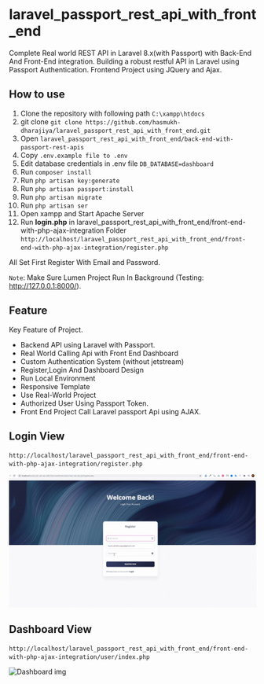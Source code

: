 # laravel_passport_rest_api_with_front_end
Complete Real world REST API in Laravel 8.x(with Passport) with Back-End And Front-End integration. Building a robust restful API in Laravel using Passport Authentication. Frontend Project using JQuery and Ajax.

## How to use

1. Clone the repository with following path `C:\xampp\htdocs`
2. git clone `git clone https://github.com/hasmukh-dharajiya/laravel_passport_rest_api_with_front_end.git`
3. Open `laravel_passport_rest_api_with_front_end/back-end-with-passport-rest-apis`
4. Copy `.env.example file to .env`
5. Edit database credentials in .env file `DB_DATABASE=dashboard`
6. Run `composer install`
7. Run `php artisan key:generate`
8. Run `php artisan passport:install`
9. Run `php artisan migrate`
10. Run `php artisan ser`
11. Open xampp and Start Apache Server
12. Run **login.php** in laravel_passport_rest_api_with_front_end/front-end-with-php-ajax-integration Folder `http://localhost/laravel_passport_rest_api_with_front_end/front-end-with-php-ajax-integration/register.php`

All Set First Register With Email and Password.

`Note`: Make Sure Lumen Project Run In Background (Testing: http://127.0.0.1:8000/).

## Feature
Key Feature of Project.

- Backend API using Laravel with Passport.
- Real World Calling Api with Front End Dashboard
- Custom Authentication System (without jetstream)
- Register,Login And Dashboard Design
- Run Local Environment
- Responsive Template
- Use Real-World Project
- Authorized User Using Passport Token.
- Front End Project Call Laravel passport Api using AJAX.

## Login View
`http://localhost/laravel_passport_rest_api_with_front_end/front-end-with-php-ajax-integration/register.php`

![Login img](front-end-with-php-ajax-integration/assets/img/Dashboard-imgs/login.gif)

## Dashboard View
`http://localhost/laravel_passport_rest_api_with_front_end/front-end-with-php-ajax-integration/user/index.php`

![Dashboard img](front-end-with-php-ajax-integration/assets/img/Dashboard-imgs/Dashboard.gif)


